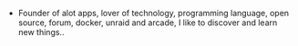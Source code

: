 - Founder of alot apps, lover of technology, programming language, open source, forum, docker, unraid and arcade, I like to discover and learn new things..
  <br>





























































































































